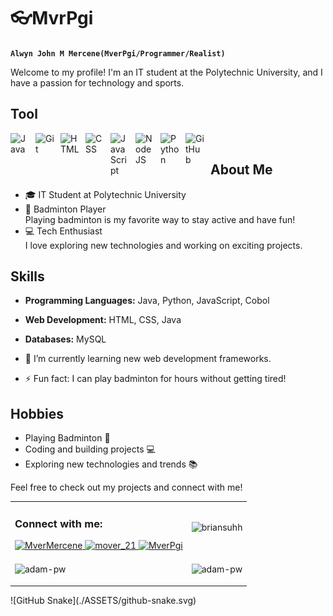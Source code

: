 # 👓MvrPgi

**`Alwyn John M Mercene(MverPgi/Programmer/Realist)`**


Welcome to my profile! I'm an IT student at the Polytechnic University, and I have a passion for technology and sports.



## Tool

<img align="left" alt="Java" width="30px" style="padding-right:10px;" src="https://cdn.jsdelivr.net/gh/devicons/devicon/icons/java/java-original.svg"/>
<img align="left" alt="Git" width="30px" style="padding-right:10px;" src="https://cdn.jsdelivr.net/gh/devicons/devicon/icons/git/git-original.svg" />
<img align="left" alt="HTML" width="30px" style="padding-right:10px;" src="https://cdn.jsdelivr.net/gh/devicons/devicon/icons/html5/html5-plain.svg" />
<img align="left" alt="CSS" width="30px" style="padding-right:10px;" src="https://cdn.jsdelivr.net/gh/devicons/devicon/icons/css3/css3-plain.svg" />
<img align="left" alt="JavaScript" width="30px" style="padding-right:10px;" src="https://cdn.jsdelivr.net/gh/devicons/devicon/icons/javascript/javascript-plain.svg" />
<img align="left" alt="NodeJS" width="30px" style="padding-right:10px;" src="https://cdn.jsdelivr.net/gh/devicons/devicon/icons/nodejs/nodejs-original.svg" />
<img align="left" alt="Python" width="30px" style="padding-right:10px;" src="https://cdn.jsdelivr.net/gh/devicons/devicon/icons/python/python-plain.svg" />
<img align="left" alt="GitHub" width="30px" style="padding-right:10px;" src="https://cdn.jsdelivr.net/gh/devicons/devicon/icons/github/github-original.svg" />
<br />


## About Me
- 🎓 IT Student at Polytechnic University
- 🏸 Badminton Player  
  Playing badminton is my favorite way to stay active and have fun!
- 💻 Tech Enthusiast  
  I love exploring new technologies and working on exciting projects.

## Skills

- **Programming Languages:** Java, Python, JavaScript, Cobol
- **Web Development:** HTML, CSS, Java
- **Databases:** MySQL

- 🌱 I’m currently learning new web development frameworks.
- ⚡ Fun fact: I can play badminton for hours without getting tired!

## Hobbies
- Playing Badminton 🏸
- Coding and building projects 💻
- Exploring new technologies and trends 📚

Feel free to check out my projects and connect with me!




<table>
  <tr>
        <td>
          <h3>Connect with me:</h3>
          <a href="https://www.facebook.com/MverMercene" target="_blank">
            <img
              src="https://raw.githubusercontent.com/rahuldkjain/github-profile-readme-generator/master/src/images/icons/Social/facebook.svg"
              alt="MverMercene" height="30" width="40" />
          </a>
          <a href="https://www.instagram.com/mover_21/" target="_blank">
            <img
              src="https://raw.githubusercontent.com/rahuldkjain/github-profile-readme-generator/master/src/images/icons/Social/instagram.svg"
              alt="mover_21" height="30" width="40" />
          </a>
          <a href="https://twitter.com/MverPgi" target="_blank">
            <img
              src="https://raw.githubusercontent.com/rahuldkjain/github-profile-readme-generator/master/src/images/icons/Social/twitter.svg"
              alt="MverPgi" height="30" width="40" />
          </a>
  </td> 
         <td>
      <p align="center">
        <img align="center"
          src="https://github-readme-stats.vercel.app/api/top-langs?username=MvrPgi&show_icons=true&locale=en&bg_color=0d1117&text_color=ffffff&layout=compact"
          alt="briansuhh" 
          bg_color=#808080/>
      </p>
    </td>
  </tr>

  <tr>
  <td>
    <p>
      <img align="center" src="https://github-readme-streak-stats.herokuapp.com/?user=MvrPgi&theme=dark&background=0d1117&date_format=M%20j%5B%2C%20Y%5D" alt="adam-pw" />
    </p>
  </td>

  <td>
      <p>
        <img align="center" src="https://github-readme-stats.vercel.app/api?username=MvrPgi&show_icons=true&locale=en&bg_color=0d1117&text_color=ffffff&repo=convoychat"
          alt="adam-pw" />
      </p>
    </td>
  </tr>
  
</table>
![GitHub Snake](./ASSETS/github-snake.svg)


